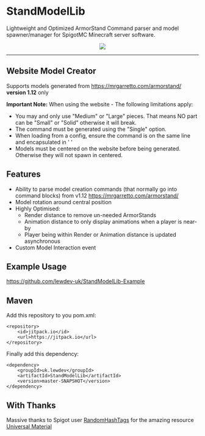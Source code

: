 # StandModelLib
Lightweight and Optimized ArmorStand Command parser and model spawner/manager for SpigotMC Minecraft server software.

<p align="center">
  <img src="stands.gif">
</p>

---
## Website Model Creator
Supports models generated from https://mrgarretto.com/armorstand/ <b>version 1.12</b> only

**Important Note:** When using the website - The following limitations apply:
* You may and only use "Medium" or "Large" pieces. That means NO part can be "Small" or "Solid" otherwise it will break.
* The command must be generated using the "Single" option.
* When loading from a config, ensure the command is on the same line and encapsulated in ' '
* Models must be centered on the website before being generated. Otherwise they will not spawn in centered.

## Features
* Ability to parse model creation commands (that normally go into command blocks) from v1.12 https://mrgarretto.com/armorstand/
* Model rotation around central position
* Highly Optimised:
  *  Render distance to remove un-needed ArmorStands
  *  Animation distance to only display animations when a player is near-by
  *  Player being within Render or Animation distance is updated asynchronous
* Custom Model Interaction event

## Example Usage
https://github.com/lewdev-uk/StandModelLib-Example

## Maven
Add this repository to you pom.xml:
```
<repository>
    <id>jitpack.io</id>
    <url>https://jitpack.io</url>
</repository>
```
Finally add this dependency:
```
<dependency>
    <groupId>uk.lewdev</groupId>
    <artifactId>StandModelLib</artifactId>
    <version>master-SNAPSHOT</version>
</dependency>
```
## With Thanks
Massive thanks to Spigot user [RandomHashTags](https://www.spigotmc.org/members/randomhashtags.76364/) for the amazing resource [Universal Material](https://www.spigotmc.org/threads/universal-material-names.349115/)
